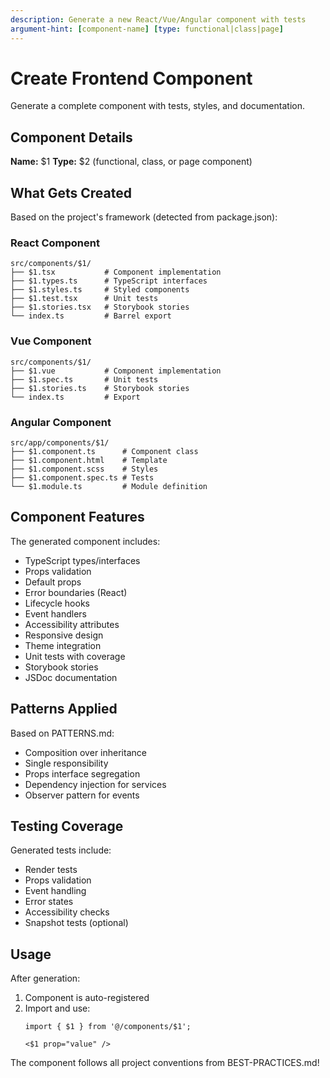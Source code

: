 ```yaml
---
description: Generate a new React/Vue/Angular component with tests
argument-hint: [component-name] [type: functional|class|page]
---
```


# Create Frontend Component

Generate a complete component with tests, styles, and documentation.

## Component Details

**Name:** $1
**Type:** $2 (functional, class, or page component)

## What Gets Created

Based on the project's framework (detected from package.json):

### React Component
```
src/components/$1/
├── $1.tsx           # Component implementation
├── $1.types.ts      # TypeScript interfaces
├── $1.styles.ts     # Styled components
├── $1.test.tsx      # Unit tests
├── $1.stories.tsx   # Storybook stories
└── index.ts         # Barrel export
```

### Vue Component
```
src/components/$1/
├── $1.vue           # Component implementation
├── $1.spec.ts       # Unit tests
├── $1.stories.ts    # Storybook stories
└── index.ts         # Export
```

### Angular Component
```
src/app/components/$1/
├── $1.component.ts      # Component class
├── $1.component.html    # Template
├── $1.component.scss    # Styles
├── $1.component.spec.ts # Tests
└── $1.module.ts         # Module definition
```

## Component Features

The generated component includes:
- TypeScript types/interfaces
- Props validation
- Default props
- Error boundaries (React)
- Lifecycle hooks
- Event handlers
- Accessibility attributes
- Responsive design
- Theme integration
- Unit tests with coverage
- Storybook stories
- JSDoc documentation

## Patterns Applied

Based on PATTERNS.md:
- Composition over inheritance
- Single responsibility
- Props interface segregation
- Dependency injection for services
- Observer pattern for events

## Testing Coverage

Generated tests include:
- Render tests
- Props validation
- Event handling
- Error states
- Accessibility checks
- Snapshot tests (optional)

## Usage

After generation:
1. Component is auto-registered
2. Import and use:
   ```tsx
   import { $1 } from '@/components/$1';
   
   <$1 prop="value" />
   ```

The component follows all project conventions from BEST-PRACTICES.md!